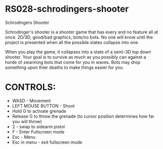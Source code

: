 # RS028-schrodingers-shooter
Schrodingers Shooter

Schrodinger's shooter is a shooter game that has every and no feature all at once.
2D/3D, good/bad graphics, bots/no bots. 
No one will know until the project is presented when all the possible states collapse into one.


When you play the game, it collapses into a state of a semi-3D top down shooter. Your goal is to survive
as much as you possibly can against a horde of swarming bots that come for you in waves. Bots may drop something upon
thier deaths to make things easier for you.

# CONTROLS:

* WASD - Movement
* LEFT MOUSE BUTTON - Shoot
* Hold G to activate grenade
* Release G to throw the grenade (to cursor position determines how far you will throw)
* 2 - swap to sidearm pistol
* F - Enter Fullscreen mode
* Esc - Menu
* Esc in menu - exit fullscreen mode

